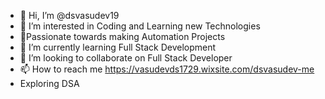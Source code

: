 - 👋 Hi, I’m @dsvasudev19
- 👀 I’m interested in Coding and Learning new Technologies
- 🌟Passionate towards making Automation Projects
- 🌱 I’m currently learning Full Stack Development
- 💞️ I’m looking to collaborate on Full Stack Developer
- 📫 How to reach me https://vasudevds1729.wixsite.com/dsvasudev-me
- Exploring DSA

<!---
dsvasudev19/dsvasudev19 is a ✨ special ✨ repository because its `README.md` (this file) appears on your GitHub profile.
You can click the Preview link to take a look at your changes.
--->
